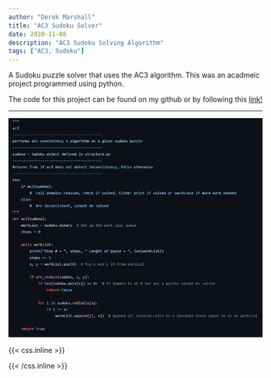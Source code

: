 ```yaml
---
author: "Derek Marshall"
title: "AC3 Sudoku Solver"
date: 2020-11-08
description: "AC3 Sudoku Solving Algorithm"
tags: ["AC3, Sudoku"]
---
```


A Sudoku puzzle solver that uses the AC3 algorithm. This was an acadmeic project programmed using python.

<!--more-->

The code for this project can be found on my github or by following this [link!](https://github.com/DerekMarshall855/CP468-Assignment-2)

---

!['AC3 Solver'](../../images/sudoku.png)


{{< css.inline >}}

<style>
.emojify {
	font-family: Apple Color Emoji, Segoe UI Emoji, NotoColorEmoji, Segoe UI Symbol, Android Emoji, EmojiSymbols;
	font-size: 2rem;
	vertical-align: middle;
}
@media screen and (max-width:650px) {
  .nowrap {
    display: block;
    margin: 25px 0;
  }
}
</style>

{{< /css.inline >}}